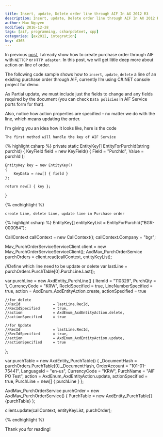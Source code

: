 ```yaml
---

title: Insert, update, Delete order line through AIF In AX 2012 R3
description: Insert, update, Delete order line through AIF In AX 2012 R3
author: Max Nguyen
modified: 2016-12-28
tags: [aif, programming, csharpdotnet, xpp]
categories: [ax2012, integration]
key: d365
---
```


In previous [post](https://dynamics365.github.io/ax2012/integration/CRUD-Purchase-order-using-AIF-in-Dynamics-AX-2012-R3/), I already show how to create purchase order through AIF with `NETTCP` or `HTTP adapter`. In this post, we will get little deep more about action on line of order.

The following code sample shows how to `insert`, `update`, `delete` a line of an existing purchase order through AIF, currently I’m using C#.NET console project for demo.

As Partial update, we must include just the fields to change and any fields required by the document (you can check `Data policies` in AIF Service ports form for that).

Also, notice how action properties are specified – no matter we do with the line, which means updating the order.

I’m giving you an idea how it looks like, here is the code

`The first method will handle the key of AIF Service`


{% highlight csharp %}
private static EntityKey[] EntityForPurchId(string purchId)
{
	KeyField field = new KeyField()
	{
		Field = "PurchId",
		Value = purchId
	};

	EntityKey key = new EntityKey()
	{
		KeyData = new[] { field }
	};

	return new[] { key };
}

{% endhighlight %}

`create Line, delete Line, update line in Purchase order`

{% highlight csharp %}
EntityKey[] entityKeyList = EntityForPurchId("BGR-000054");

CallContext callContext = new CallContext();
callContext.Company = "bgr";

Mav_PurchOrderServiceServiceClient client = new Mav_PurchOrderServiceServiceClient();
AxdMav_PurchOrderService purchOrders = client.read(callContext, entityKeyList);

//Define which line need to be update or delete
var lastLine = purchOrders.PurchTable[0].PurchLine.Last();

var purchLine = new AxdEntity_PurchLine()
{
	ItemId = "110329",
	PurchQty = 1,
	CurrencyCode = "KRW",
	RecIdSpecified      = true,
	LineNumberSpecified = true,
	action              = AxdEnum_AxdEntityAction.create,
	actionSpecified     = true

	//for delete
	//RecId               = lastLine.RecId,
	//RecIdSpecified      = true,
	//action              = AxdEnum_AxdEntityAction.delete,
	//actionSpecified     = true

	//for Update
	//RecId               = lastLine.RecId,
	//RecIdSpecified      = true,
	//action              = AxdEnum_AxdEntityAction.update,
	//actionSpecified     = true
	
};

var purchTable = new AxdEntity_PurchTable()
{
	_DocumentHash = purchOrders.PurchTable[0]._DocumentHash,
	OrderAccount = "101-01-75441",
	LanguageId = "en-us",
	CurrencyCode = "KRW",
	PurchName = "AIF PO Test",
	action = AxdEnum_AxdEntityAction.update,
	actionSpecified = true,
	PurchLine = new[] { purchLine }
};

AxdMav_PurchOrderService purchOrder = new AxdMav_PurchOrderService()
{
	PurchTable = new AxdEntity_PurchTable[] {purchTable}
};


client.update(callContext, entityKeyList, purchOrder);

{% endhighlight %}


Thank you for reading!
